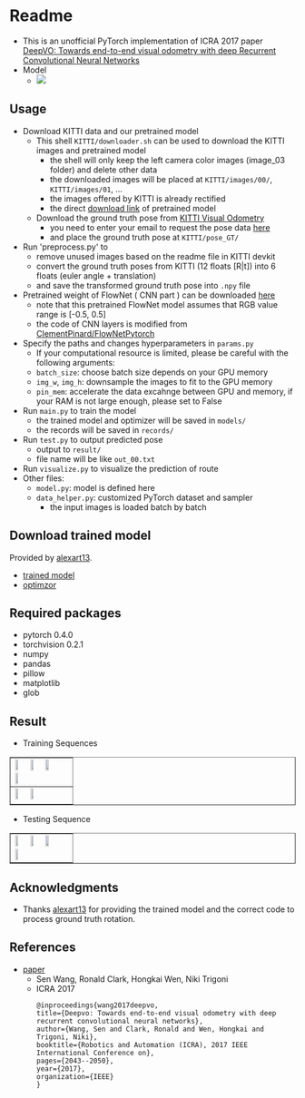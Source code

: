 # Readme
- This is an unofficial PyTorch implementation of ICRA 2017 paper [DeepVO: Towards end-to-end visual odometry with deep Recurrent Convolutional Neural Networks](https://ieeexplore.ieee.org/document/7989236/)
- Model
    - ![](https://imgur.com/vo0vXgk.png)

## Usage
- Download KITTI data and our pretrained model
	- This shell ```KITTI/downloader.sh``` can be used to download the KITTI images and pretrained model
		- the shell will only keep the left camera color images (image_03 folder) and delete other data
		- the downloaded images will be placed at ```KITTI/images/00/```, ```KITTI/images/01```, ...
		- the images offered by KITTI is already rectified
		- the direct [download link](https://www.polybox.ethz.ch/index.php/s/90OlHg6KWBzG6gR) of pretrained model
	- Download the ground truth pose from [KITTI Visual Odometry](http://www.cvlibs.net/datasets/kitti/eval_odometry.php)
		- you need to enter your email to request the pose data [here](http://www.cvlibs.net/download.php?file=data_odometry_poses.zip)
		- and place the ground truth pose at ```KITTI/pose_GT/```
- Run 'preprocess.py' to 
    - remove unused images based on the readme file in KITTI devkit
    - convert the ground truth poses from KITTI (12 floats [R|t]) into 6 floats (euler angle + translation)
    - and save the transformed ground truth pose into ```.npy``` file
- Pretrained weight of FlowNet ( CNN part ) can be downloaded [here](https://drive.google.com/drive/folders/0B5EC7HMbyk3CbjFPb0RuODI3NmM)
	- note that this pretrained FlowNet model assumes that RGB value range is [-0.5, 0.5]
	- the code of CNN layers is modified from [ClementPinard/FlowNetPytorch](https://github.com/ClementPinard/FlowNetPytorch)
- Specify the paths and changes hyperparameters in ```params.py```
	- If your computational resource is limited, please be careful with the following arguments:
	- ```batch_size```: choose batch size depends on your GPU memory
	- ```img_w```, ```img_h```: downsample the images to fit to the GPU memory
	- ```pin_mem```: accelerate the data excahnge between GPU and memory, if your RAM is not large enough, please set to False
- Run ```main.py``` to train the model
	- the trained model and optimizer will be saved in ```models/```
	- the records will be saved in ```records/```
- Run ```test.py``` to output predicted pose
	- output to ```result/```
	- file name will be like ``out_00.txt``
- Run ```visualize.py``` to visualize the prediction of route
- Other files:
	- ```model.py```: model is defined here
	- ```data_helper.py```: customized PyTorch dataset and sampler
		- the input images is loaded batch by batch
		
## Download trained model
Provided by [alexart13](https://github.com/alexart13).
- [trained model](https://drive.google.com/file/d/1l0s3rYWgN8bL0Fyofee8IhN-0knxJF22/view)
- [optimzor](https://drive.google.com/file/d/1JlVJwEZy4W4EmgtTCNWmM4YAACUHxnr2/view)

## Required packages
- pytorch 0.4.0
- torchvision 0.2.1
- numpy
- pandas
- pillow
- matplotlib
- glob

## Result
- Training Sequences
<table border=1>
<tr>
<td>
<img src="https://user-images.githubusercontent.com/32840403/51480655-96989400-1da2-11e9-9cd7-c0618ed3ff6d.png" width="24%"/>
<img src="https://user-images.githubusercontent.com/32840403/51480656-96989400-1da2-11e9-99d4-b55546e89d54.png" width="24%"/>
<img src="https://user-images.githubusercontent.com/32840403/51480645-95676700-1da2-11e9-842e-ff20a243013d.png" width="24%"/>
<img src="https://user-images.githubusercontent.com/32840403/51480647-95676700-1da2-11e9-95ac-d548d3aec24c.png" width="24%"/>
</td>
</tr>

<tr>
<td>
<img src="https://user-images.githubusercontent.com/32840403/51480651-95fffd80-1da2-11e9-8b37-4cebfa7358e6.png" width="24%"/>
<img src="https://user-images.githubusercontent.com/32840403/51480652-96989400-1da2-11e9-9096-7c93de6109da.png" width="24%"/>
</td>
</tr>
</table>

- Testing Sequence
<table border=1>
<tr>
<td>
<img src="https://user-images.githubusercontent.com/32840403/51480646-95676700-1da2-11e9-9723-ad8e07aa4706.png" width="24%"/>
<img src="https://user-images.githubusercontent.com/32840403/51480648-95fffd80-1da2-11e9-917e-f9e67c1f1500.png" width="24%"/>
<img src="https://user-images.githubusercontent.com/32840403/51480650-95fffd80-1da2-11e9-8c02-96aa37beab94.png" width="24%"/>
<img src="https://user-images.githubusercontent.com/32840403/51480654-96989400-1da2-11e9-8202-ddedae1a9a7a.png" width="24%"/>
</td>
</tr>
</table>

## Acknowledgments
- Thanks [alexart13](https://github.com/alexart13) for providing the trained model and the correct code to process ground truth rotation.

## References
- [paper](https://ieeexplore.ieee.org/document/7989236/)
    - Sen Wang, Ronald Clark, Hongkai Wen, Niki Trigoni
    - ICRA 2017
      ```
      @inproceedings{wang2017deepvo,
	  title={Deepvo: Towards end-to-end visual odometry with deep recurrent convolutional neural networks},
	  author={Wang, Sen and Clark, Ronald and Wen, Hongkai and Trigoni, Niki},
	  booktitle={Robotics and Automation (ICRA), 2017 IEEE International Conference on},
	  pages={2043--2050},
	  year={2017},
	  organization={IEEE}
	  }
      ```

